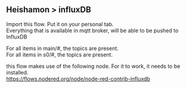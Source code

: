 ## Heishamon > influxDB

Import this flow. Put it on your personal tab. </br>
Everything that is available in mqtt broker, will be able to be pushed to InfluxDB

For all items in main/#, the topics are present. </br>
For all items in s0/#, the topics are present. </br>

this flow makes use of the following node. For it to work, it needs to be installed.</br>
https://flows.nodered.org/node/node-red-contrib-influxdb

